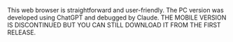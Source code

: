 This web browser is straightforward and user-friendly. The PC version was developed using ChatGPT and debugged by Claude.
THE MOBILE VERSION IS DISCONTINUED BUT YOU CAN STILL DOWNLOAD IT FROM THE FIRST RELEASE.

